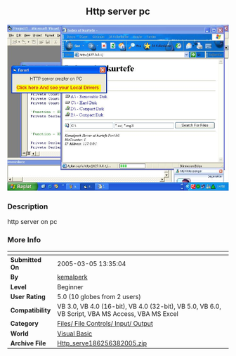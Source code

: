 ﻿<div align="center">

## Http server pc

<img src="PIC20053885135127.JPG">
</div>

### Description

http server on pc
 
### More Info
 


<span>             |<span>
---                |---
**Submitted On**   |2005-03-05 13:35:04
**By**             |[kemalperk](https://github.com/Planet-Source-Code/PSCIndex/blob/master/ByAuthor/kemalperk.md)
**Level**          |Beginner
**User Rating**    |5.0 (10 globes from 2 users)
**Compatibility**  |VB 3\.0, VB 4\.0 \(16\-bit\), VB 4\.0 \(32\-bit\), VB 5\.0, VB 6\.0, VB Script, VBA MS Access, VBA MS Excel
**Category**       |[Files/ File Controls/ Input/ Output](https://github.com/Planet-Source-Code/PSCIndex/blob/master/ByCategory/files-file-controls-input-output__1-3.md)
**World**          |[Visual Basic](https://github.com/Planet-Source-Code/PSCIndex/blob/master/ByWorld/visual-basic.md)
**Archive File**   |[Http\_serve186256382005\.zip](https://github.com/Planet-Source-Code/kemalperk-http-server-pc__1-59381/archive/master.zip)









